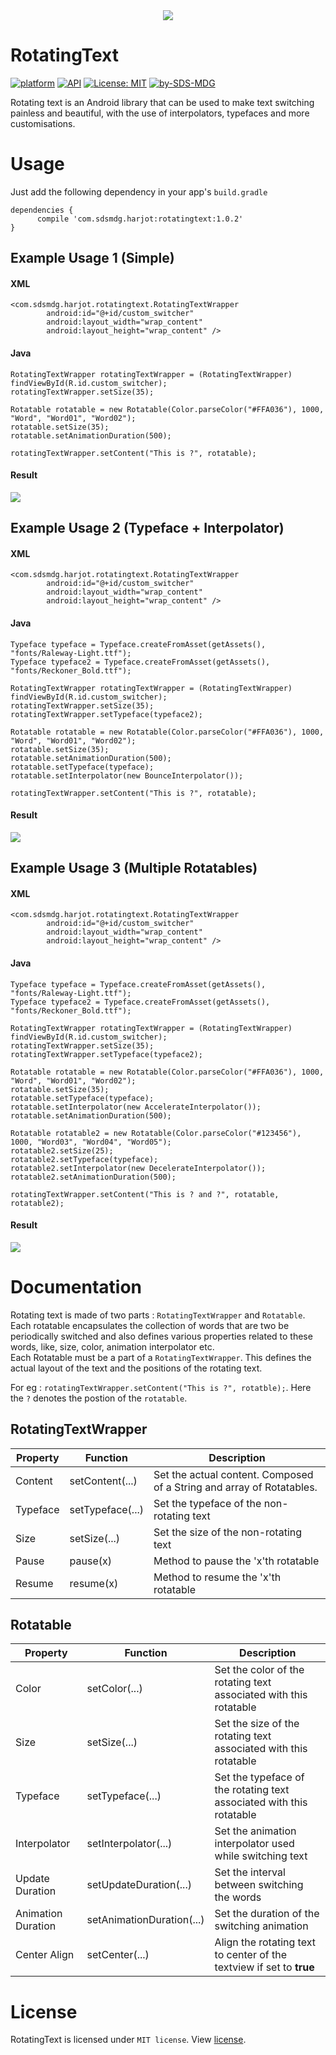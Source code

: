 <div align="center"><img src="/screens/gif_cover.gif"/></div>

# RotatingText
[![platform](https://img.shields.io/badge/Platform-Android-yellow.svg)](https://www.android.com)
[![API](https://img.shields.io/badge/API-16%2B-brightgreen.svg?style=flat)](https://android-arsenal.com/api?level=16s)
[![License: MIT](https://img.shields.io/badge/License-MIT-yellow.svg)](https://opensource.org/licenses/MIT)
[![by-SDS-MDG](https://img.shields.io/badge/by-SDS%2C%20MDG-blue.svg)](https://mdg.sdslabs.co)

Rotating text is an Android library that can be used to make text switching painless and beautiful, with the use of interpolators, typefaces and more customisations.

# Usage
Just add the following dependency in your app's `build.gradle`
```
dependencies {
      compile 'com.sdsmdg.harjot:rotatingtext:1.0.2'
}
```

## Example Usage 1 (Simple)
#### XML

```
<com.sdsmdg.harjot.rotatingtext.RotatingTextWrapper
        android:id="@+id/custom_switcher"
        android:layout_width="wrap_content"
        android:layout_height="wrap_content" />
```

#### Java

```
RotatingTextWrapper rotatingTextWrapper = (RotatingTextWrapper) findViewById(R.id.custom_switcher);
rotatingTextWrapper.setSize(35);

Rotatable rotatable = new Rotatable(Color.parseColor("#FFA036"), 1000, "Word", "Word01", "Word02");
rotatable.setSize(35);
rotatable.setAnimationDuration(500);

rotatingTextWrapper.setContent("This is ?", rotatable);
```

#### Result
<img src="/screens/gif_example_1.gif"/>

## Example Usage 2 (Typeface + Interpolator)
#### XML

```
<com.sdsmdg.harjot.rotatingtext.RotatingTextWrapper
        android:id="@+id/custom_switcher"
        android:layout_width="wrap_content"
        android:layout_height="wrap_content" />
```

#### Java

```
Typeface typeface = Typeface.createFromAsset(getAssets(), "fonts/Raleway-Light.ttf");
Typeface typeface2 = Typeface.createFromAsset(getAssets(), "fonts/Reckoner_Bold.ttf");

RotatingTextWrapper rotatingTextWrapper = (RotatingTextWrapper) findViewById(R.id.custom_switcher);
rotatingTextWrapper.setSize(35);
rotatingTextWrapper.setTypeface(typeface2);

Rotatable rotatable = new Rotatable(Color.parseColor("#FFA036"), 1000, "Word", "Word01", "Word02");
rotatable.setSize(35);
rotatable.setAnimationDuration(500);
rotatable.setTypeface(typeface);
rotatable.setInterpolator(new BounceInterpolator());

rotatingTextWrapper.setContent("This is ?", rotatable);
```

#### Result
<img src="/screens/gif_example_2.gif"/>

## Example Usage 3 (Multiple Rotatables)
#### XML

```
<com.sdsmdg.harjot.rotatingtext.RotatingTextWrapper
        android:id="@+id/custom_switcher"
        android:layout_width="wrap_content"
        android:layout_height="wrap_content" />
```

#### Java

```
Typeface typeface = Typeface.createFromAsset(getAssets(), "fonts/Raleway-Light.ttf");
Typeface typeface2 = Typeface.createFromAsset(getAssets(), "fonts/Reckoner_Bold.ttf");

RotatingTextWrapper rotatingTextWrapper = (RotatingTextWrapper) findViewById(R.id.custom_switcher);
rotatingTextWrapper.setSize(35);
rotatingTextWrapper.setTypeface(typeface2);

Rotatable rotatable = new Rotatable(Color.parseColor("#FFA036"), 1000, "Word", "Word01", "Word02");
rotatable.setSize(35);
rotatable.setTypeface(typeface);
rotatable.setInterpolator(new AccelerateInterpolator());
rotatable.setAnimationDuration(500);

Rotatable rotatable2 = new Rotatable(Color.parseColor("#123456"), 1000, "Word03", "Word04", "Word05");
rotatable2.setSize(25);
rotatable2.setTypeface(typeface);
rotatable2.setInterpolator(new DecelerateInterpolator());
rotatable2.setAnimationDuration(500);

rotatingTextWrapper.setContent("This is ? and ?", rotatable, rotatable2);
```

#### Result
<img src="/screens/gif_example_3.gif"/>

# Documentation

Rotating text is made of two parts : `RotatingTextWrapper` and `Rotatable`. <br>
Each rotatable encapsulates the collection of words that are two be periodically switched and also defines various properties related to these words, like, size, color, animation interpolator etc.<br>
Each Rotatable must be a part of a `RotatingTextWrapper`. This defines the actual layout of the text and the positions of the rotating text.

For eg : `rotatingTextWrapper.setContent("This is ?", rotatble);`. Here the `?` denotes the postion of the `rotatable`.

## RotatingTextWrapper
|Property         |Function                |Description                             |
|-----------------|------------------------|----------------------------------------|
|Content               | setContent(...)                    | Set the actual content. Composed of a String and array of Rotatables. |
|Typeface              | setTypeface(...)                   | Set the typeface of the non-rotating text                     |
|Size                  | setSize(...)                       | Set the size of the non-rotating text                         |
|Pause                 | pause(x)                           | Method to pause the 'x'th rotatable                           |
|Resume                | resume(x)                          | Method to resume the 'x'th rotatable                          |

## Rotatable
|Property         |Function                |Description                             |
|-----------------|------------------------|----------------------------------------|
|Color                 | setColor(...)                      | Set the color of the rotating text associated with this rotatable     |
|Size                  | setSize(...)                       | Set the size of the rotating text associated with this rotatable      |
|Typeface              | setTypeface(...)                   | Set the typeface of the rotating text associated with this rotatable  |
|Interpolator          | setInterpolator(...)               | Set the animation interpolator used while switching text              |
|Update Duration       | setUpdateDuration(...)             | Set the interval between switching the words                          |
|Animation Duration    | setAnimationDuration(...)          | Set the duration of the switching animation                           |
|Center Align          | setCenter(...)                     |Align the rotating text to center of the textview if set to **true**   |


# License
RotatingText is licensed under `MIT license`. View [license](LICENSE.md).
